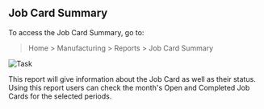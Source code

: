 ## Job Card Summary

To access the Job Card Summary, go to:

> Home > Manufacturing > Reports > Job Card Summary

![Task](https://docs.erpnext.com/files/job-card-summary.png)

This report will give information about the Job Card as well as their status. Using this report users can check the month's Open and Completed Job Cards for the selected periods.